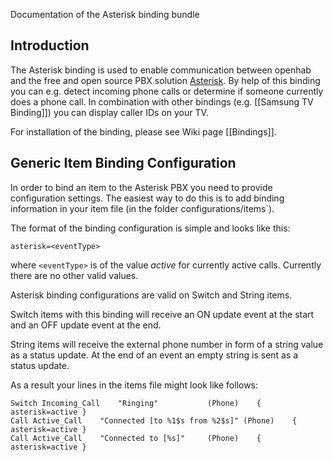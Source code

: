 Documentation of the Asterisk binding bundle

## Introduction

The Asterisk binding is used to enable communication between openhab and the free and open source PBX solution [Asterisk](http://www.asterisk.org). By help of this binding you can e.g. detect incoming phone calls or determine if someone currently does a phone call. In combination with other bindings (e.g. [[Samsung TV Binding]]) you can display caller IDs on your TV.

For installation of the binding, please see Wiki page [[Bindings]].

## Generic Item Binding Configuration

In order to bind an item to the Asterisk PBX you need to provide configuration settings. The easiest way to do this is to add binding information in your item file (in the folder configurations/items`). 

The format of the binding configuration is simple and looks like this:

    asterisk=<eventType>
where `<eventType>` is of the value *active* for currently active calls. Currently there are no other valid values.

Asterisk binding configurations are valid on Switch and String items.

Switch items with this binding will receive an ON update event at the start and an OFF update event at the end.

String items will receive the external phone number in form of a string value as a status update. At the end of an event an empty string is sent as a status update.

As a result your lines in the items file might look like follows:

    Switch Incoming_Call	"Ringing"			(Phone)    { asterisk=active }
    Call Active_Call	"Connected [to %1$s from %2$s]"	(Phone)    { asterisk=active }
    Call Active_Call	"Connected to [%s]"		(Phone)    { asterisk=active }